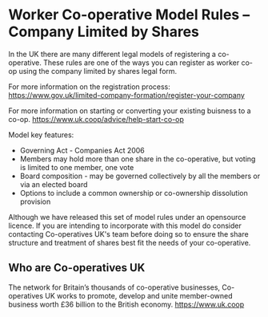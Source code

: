 # Worker Co-operative Model Rules – Company Limited by Shares

In the UK there are many different legal models of registering a co-operative. These rules are one of the ways you can register as worker co-op using the company limited by shares legal form.

For more information on the registration process: 
https://www.gov.uk/limited-company-formation/register-your-company

For more information on starting or converting your existing buisness to a co-op.
https://www.uk.coop/advice/help-start-co-op

Model key features:
- Governing Act - Companies Act 2006
- Members may hold more than one share in the co-operative, but voting is limited to one member, one vote
- Board composition - may be governed collectively by all the members or via an elected board
- Options to include a common ownership or co-ownership dissolution provision

Although we have released this set of model rules under an opensource licence. If you are intending to incorporate with this model do consider contacting Co-operatives UK's team before doing so to ensure the share structure and treatment of shares best fit the needs of your co-operative.

## Who are Co-operatives UK

The network for Britain’s thousands of co-operative businesses, Co-operatives UK works to promote, develop and unite member-owned business worth £36 billion to the British economy.
https://www.uk.coop
